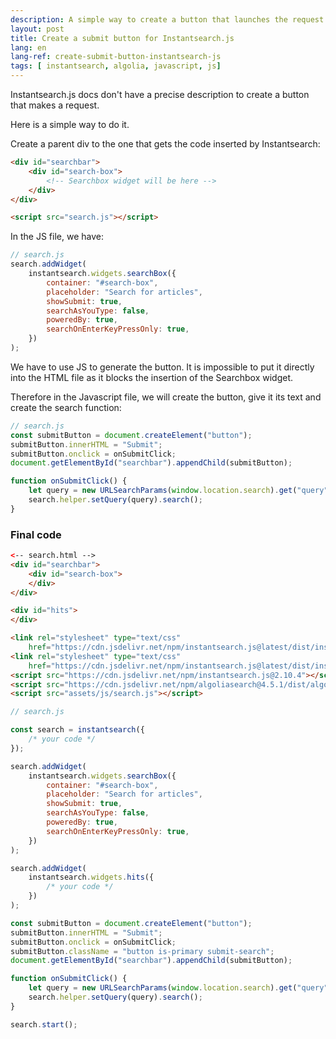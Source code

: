 ```yaml
---
description: A simple way to create a button that launches the request when automatic request is disabled.
layout: post
title: Create a submit button for Instantsearch.js
lang: en
lang-ref: create-submit-button-instantsearch-js
tags: [ instantsearch, algolia, javascript, js]
---
```


Instantsearch.js docs don't have a precise description to create a button that makes
a request.

Here is a simple way to do it.

Create a parent div to the one that gets the code inserted by Instantsearch:

```html
<div id="searchbar">
    <div id="search-box">
        <!-- Searchbox widget will be here -->
    </div>
</div>

<script src="search.js"></script>
```

In the JS file, we have:

```js
// search.js
search.addWidget(
    instantsearch.widgets.searchBox({
        container: "#search-box",
        placeholder: "Search for articles",
        showSubmit: true,
        searchAsYouType: false,
        poweredBy: true,
        searchOnEnterKeyPressOnly: true,
    })
);
```

We have to use JS to generate the button. It is impossible to put it directly into 
the HTML file as it blocks the insertion of the Searchbox widget.

Therefore in the Javascript file, we will create the button, give it its text and 
create the search function:

```js
// search.js
const submitButton = document.createElement("button");
submitButton.innerHTML = "Submit";
submitButton.onclick = onSubmitClick;
document.getElementById("searchbar").appendChild(submitButton);

function onSubmitClick() {
    let query = new URLSearchParams(window.location.search).get("query");
    search.helper.setQuery(query).search();
}
```

### Final code

```html
<-- search.html -->
<div id="searchbar">
    <div id="search-box">
    </div>
</div>

<div id="hits">
</div>

<link rel="stylesheet" type="text/css"
    href="https://cdn.jsdelivr.net/npm/instantsearch.js@latest/dist/instantsearch.min.css">
<link rel="stylesheet" type="text/css"
    href="https://cdn.jsdelivr.net/npm/instantsearch.js@latest/dist/instantsearch-theme-algolia.min.css">
<script src="https://cdn.jsdelivr.net/npm/instantsearch.js@2.10.4"></script>
<script src="https://cdn.jsdelivr.net/npm/algoliasearch@4.5.1/dist/algoliasearch.umd.js"></script>
<script src="assets/js/search.js"></script>
```

```js
// search.js

const search = instantsearch({
    /* your code */
});

search.addWidget(
    instantsearch.widgets.searchBox({
        container: "#search-box",
        placeholder: "Search for articles",
        showSubmit: true,
        searchAsYouType: false,
        poweredBy: true,
        searchOnEnterKeyPressOnly: true,
    })
);

search.addWidget(
    instantsearch.widgets.hits({
        /* your code */
    })
);

const submitButton = document.createElement("button");
submitButton.innerHTML = "Submit";
submitButton.onclick = onSubmitClick;
submitButton.className = "button is-primary submit-search";
document.getElementById("searchbar").appendChild(submitButton);

function onSubmitClick() {
    let query = new URLSearchParams(window.location.search).get("query");
    search.helper.setQuery(query).search();
}

search.start();
```